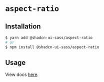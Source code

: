 # `aspect-ratio`

## Installation

```sh
$ yarn add @shadcn-ui-sass/aspect-ratio
# or
$ npm install @shadcn-ui-sass/aspect-ratio
```

## Usage

View docs [here](https://shadcn-ui-sass.com/docs/components/aspect-ratio).
